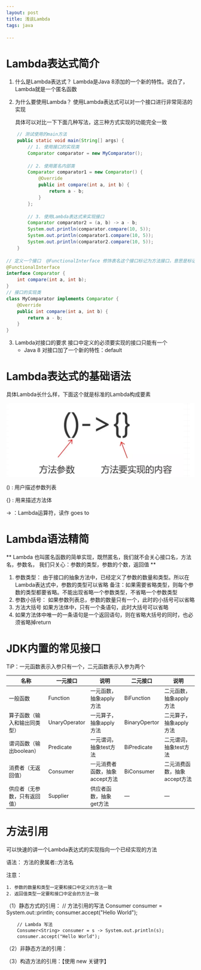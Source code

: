 ```yaml
---
layout: post
title: 浅谈Lambda
tags: java  

---
```


# Lambda表达式简介
1. 什么是Lambda表达式？
   Lambda是Java 8添加的一个新的特性。说白了，Lambda就是一个匿名函数

2. 为什么要使用Lambda？
   使用Lambda表达式可以对一个接口进行非常简洁的实现

   具体可以对比一下下面几种写法，这三种方式实现的功能完全一致

``` java 
    // 测试使用的main方法
    public static void main(String[] args) {
        // 1. 使用接口的实现类
        Comparator comparator = new MyComparator();

        // 2. 使用匿名内部类
        Comparator comparator1 = new Comparator() {
            @Override
            public int compare(int a, int b) {
                return a - b;
            }
        };

        // 3. 使用Lambda表达式来实现接口
        Comparator comparator2 = (a, b) -> a - b;
        System.out.println(comparator.compare(10, 5));
        System.out.println(comparator1.compare(10, 5));
        System.out.println(comparator2.compare(10, 5));
    }

// 定义一个接口  @FunctionalInterface 修饰表名这个接口标记为方法接口，意思是标记这个接口只有一个抽象方法
@FunctionalInterface
interface Comparator {
    int compare(int a, int b);
}
// 接口的实现类
class MyComparator implements Comparator {
    @Override
    public int compare(int a, int b) {
        return a - b;
    }
}

```
3. Lambda对接口的要求
   接口中定义的必须要实现的接口只能有一个
   - Java 8 对接口加了一个新的特性：default



# Lambda表达式的基础语法
具体Lambda长什么样，下面这个就是标准的Lambda构成要素

![](/images/posts/myBlog/2020-10-12-Lambda-01.png)

() : 用户描述参数列表

{} : 用来描述方法体

-> ：Lambda运算符，读作 goes to


# Lambda语法精简
** Lambda 也叫匿名函数的简单实现，既然匿名，我们就不会关心接口名，方法名，参数名， 我们只关心：参数的类型，参数的个数，返回值 **

1. 参数类型：
   由于接口的抽象方法中，已经定义了参数的数量和类型。所以在Lambda表达式中，参数的类型可以省略
   备注：如果需要省略类型，则每个参数的类型都要省略。不能出现省略一个参数类型，不省略一个参数类型
2. 参数小括号：
   如果参数列表总，参数的数量只有一个，此时的小括号可以省略
3. 方法大括号
   如果方法体中，只有一个条语句，此时大括号可以省略
4. 如果方法体中唯一的一条语句是一个返回语句，则在省略大括号的同时，也必须省略掉return

# JDK内置的常见接口
TiP：一元函数表示入参只有一个，二元函数表示入参为两个

| 名称                         | 一元接口      | 说明                           | 二元接口      | 说明                         |
| ---------------------------- | ------------- | ------------------------------ | ------------- | ---------------------------- |
| 一般函数                     | Function      | 一元函数，抽象apply方法        | BiFunction    | 二元函数，抽象apply方法      |
| 算子函数（输入和输出同类型） | UnaryOperator | 一元算子，抽象apply方法        | BinaryOpertor | 二元算子，抽象apply方法      |
| 谓词函数（输出boolean）      | Predicate     | 一元谓词，抽象test方法         | BiPredicate   | 二元谓词，抽象test方法       |
| 消费者（无返回值）           | Consumer      | 一元消费者函数，抽象accept方法 | BiConsumer    | 二元消费函数，抽象accept方法 |
| 供应者（无参数，只有返回值） | Supplier      | 供应者函数，抽象get方法        | —             | —                            |


# 方法引用
可以快速的讲一个Lambda表达式的实现指向一个已经实现的方法

语法： 方法的隶属者::方法名

注意： 
    
    1. 参数的数量和类型一定要和接口中定义的方法一致
    2. 返回值类型一定要和接口中定会的方法一致

（1）静态方式的引用：
        // 方法引用的写法
        Consumer<String> consumer = System.out::println;
        consumer.accept("Hello World");

        // Lambda 写法
        Consumer<String> consumer = s -> System.out.println(s);
        consumer.accept("Hello World");

（2）非静态方法的引用：



（3）构造方法的引用：【使用 new 关键字】



 